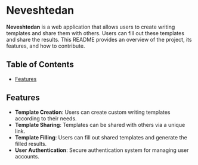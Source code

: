 # Neveshtedan

**Neveshtedan** is a web application that allows users to create writing templates and share them with others. Users can fill out these templates and share the results. This README provides an overview of the project, its features, and how to contribute.

## Table of Contents

- [Features](#features)

## Features

- **Template Creation**: Users can create custom writing templates according to their needs.
- **Template Sharing**: Templates can be shared with others via a unique link.
- **Template Filling**: Users can fill out shared templates and generate the filled results.
- **User Authentication**: Secure authentication system for managing user accounts.
